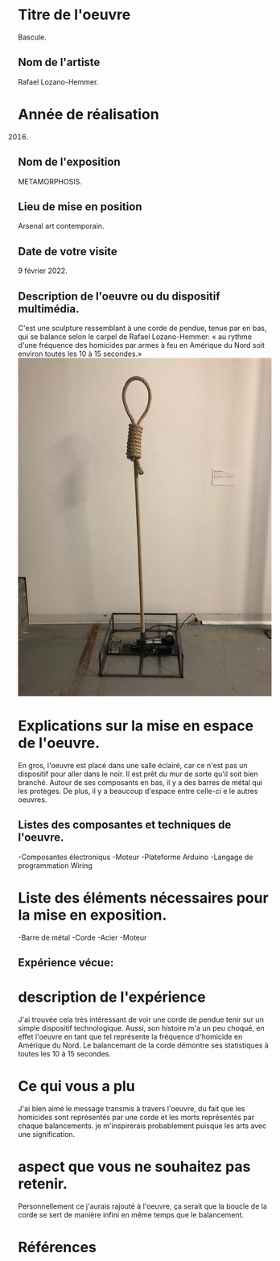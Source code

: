 
# Titre de l'oeuvre
Bascule.

## Nom de l'artiste
Rafael Lozano-Hemmer.

# Année de réalisation
2016.

## Nom de l'exposition
METAMORPHOSIS.

## Lieu de mise en position
Arsenal art contemporain.

## Date de votre visite
9 février 2022.

## Description de l'oeuvre ou du dispositif multimédia.
C'est une sculpture ressemblant à une corde de pendue, tenue par en bas, qui se balance selon le carpel de Rafael Lozano-Hemmer: « au rythme d'une fréquence des homicides par armes à feu en Amérique du Nord soit environ toutes les 10 à 15 secondes.»
![BIAN_bascule](medias\corde.jpg)

# Explications sur la mise en espace de l'oeuvre.
En gros, l'oeuvre est placé dans une salle éclairé, car ce n'est pas un dispositif pour aller dans le noir. Il est prêt du mur de sorte qu'il soit bien branché. Autour de ses composants en bas, il y a des barres de métal qui les protèges. De plus, il y a beaucoup d'espace entre celle-ci e le autres oeuvres.

## Listes des composantes et techniques de l'oeuvre.
-Composantes électroniqus
-Moteur
-Plateforme Arduino
-Langage de programmation Wiring

# Liste des éléments nécessaires pour la mise en exposition.
-Barre de métal
-Corde
-Acier
-Moteur

## Expérience vécue:

# description de l'expérience
J'ai trouvée cela très intéressant de voir une corde de pendue tenir sur un simple dispositif technologique. Aussi, son histoire m'a un peu choqué, en effet l'oeuvre en tant que tel représente la fréquence d'homicide en Amérique du Nord. Le balancemant de la corde démontre ses statistiques à toutes les 10 à 15 secondes.

# Ce qui vous a plu
J'ai bien aimé le message transmis à travers l'oeuvre, du fait que les homicides sont représentés par une corde et les morts représentés par chaque balancements. je m'inspirerais probablement puisque les arts avec une signification.

# aspect que vous ne souhaitez pas retenir.
Personnellement ce j'aurais rajouté à l'oeuvre, ça serait que la boucle de la corde se sert de manière infini en même temps que le balancement.

# Références
